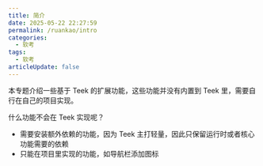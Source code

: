 ```yaml
---
title: 简介
date: 2025-05-22 22:27:59
permalink: /ruankao/intro
categories:
  - 软考
tags:
  - 软考
articleUpdate: false
---
```


本专题介绍一些基于 Teek 的扩展功能，这些功能并没有内置到 Teek 里，需要自行在自己的项目实现。

什么功能不会在 Teek 实现呢？

- 需要安装额外依赖的功能，因为 Teek 主打轻量，因此只保留运行时或者核心功能需要的依赖
- 只能在项目里实现的功能，如导航栏添加图标
